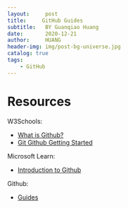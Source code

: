 ```yaml
---
layout:     post
title:     GitHub Guides
subtitle:   BY Guanqiao Huang
date:       2020-12-21
author:     HUANG
header-img: img/post-bg-universe.jpg
catalog: true
tags:
    - GitHub
---
```

# Resources
W3Schools: 
- [What is Github?](https://www.w3schools.com/whatis/whatis_github.asp)
- [Git Github Getting Started](https://www.w3schools.com/git/git_remote_getstarted.asp)

Microsoft Learn: 
- [Introduction to Github](https://docs.microsoft.com/en-us/learn/modules/introduction-to-github/)

Github: 
- [Guides](https://guides.github.com/)